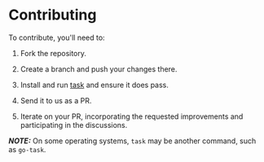 # Contributing

To contribute, you'll need to:

1. Fork the repository.

2. Create a branch and push your changes there.

3. Install and run [task] and ensure it does pass.

4. Send it to us as a PR.

5. Iterate on your PR, incorporating the requested improvements and
   participating in the discussions.

**_NOTE:_** On some operating systems, `task` may be another command, such as
`go-task`.

[task]: https://taskfile.dev/
